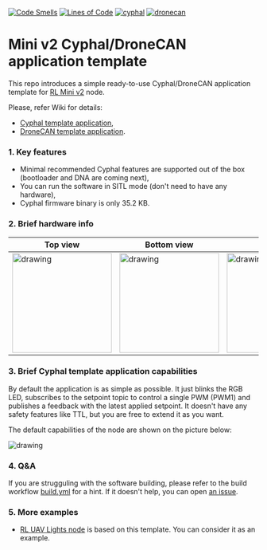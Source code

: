 [![Code Smells](https://sonarcloud.io/api/project_badges/measure?project=RaccoonlabDev_mini_v2_node&metric=code_smells)](https://sonarcloud.io/summary/new_code?id=RaccoonlabDev_mini_v2_node) [![Lines of Code](https://sonarcloud.io/api/project_badges/measure?project=RaccoonlabDev_mini_v2_node&metric=ncloc)](https://sonarcloud.io/summary/new_code?id=RaccoonlabDev_mini_v2_node) [![cyphal](https://github.com/RaccoonlabDev/mini_v2_node/actions/workflows/cyphal.yml/badge.svg)](https://github.com/RaccoonlabDev/mini_v2_node/actions/workflows/cyphal.yml) [![dronecan](https://github.com/RaccoonlabDev/mini_v2_node/actions/workflows/dronecan.yml/badge.svg)](https://github.com/RaccoonlabDev/mini_v2_node/actions/workflows/dronecan.yml)

# Mini v2 Cyphal/DroneCAN application template

This repo introduces a simple ready-to-use Cyphal/DroneCAN application template for [RL Mini v2](https://docs.raccoonlab.co/guide/can_pwm/can_pwm_mini_v2.html) node.

Please, refer Wiki for details:
- [Cyphal template application](https://github.com/RaccoonlabDev/mini_v2_node/wiki/Cyphal-application),
- [DroneCAN template application](https://github.com/RaccoonlabDev/mini_v2_node/wiki/DroneCAN-application).

### 1. Key features

- Minimal recommended Cyphal features are supported out of the box (bootloader and DNA are coming next),
- You can run the software in SITL mode (don't need to have any hardware),
- Cyphal firmware binary is only 35.2 KB.

### 2. Brief hardware info

| Top view | Bottom view | Pinout | STM32CubeMX |
| --- | ------ |-|-|
| <img src="https://docs.raccoonlab.co/assets/img/view_top.6b0ef99e.png" alt="drawing" width="200"> | <img src="https://docs.raccoonlab.co/assets/img/view_bottom.ee41f6d5.png" alt="drawing" width="200"> | <img src="https://docs.raccoonlab.co/assets/img/pinout.c14a3021.png" alt="drawing" width="200"> | <img src="https://raw.githubusercontent.com/RaccoonLabHardware/mini_v2_stm32cubemx_project/main/Assets/stm32cubemx.png" alt="drawing" width="200"> |

### 3. Brief Cyphal template application capabilities

By default the application is as simple as possible. It just blinks the RGB LED, subscribes to the setpoint topic to control a single PWM (PWM1) and publishes a feedback with the latest applied setpoint. It doesn't have any safety features like TTL, but you are free to extend it as you want.

The default capabilities of the node are shown on the picture below:

<img src="https://raw.githubusercontent.com/wiki/RaccoonlabDev/mini_v2_node/assets/yukon.png" alt="drawing">

### 4. Q&A

If you are strugguling with the software building, please refer to the build workflow [build.yml](.github/workflows/build.yml) for a hint. If it doesn't help, you can open [an issue]( https://github.com/RaccoonlabDev/mini_v2_node/issues?q=is%3Aissue+).

### 5. More examples

- [RL UAV Lights node](https://github.com/RaccoonlabDev/uav_lights_node/tree/lights) is based on this template. You can consider it as an example.
